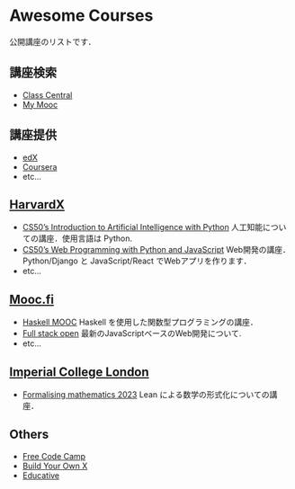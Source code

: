 # Awesome Courses

公開講座のリストです．

## 講座検索

* [Class Central](https://www.classcentral.com/)
* [My Mooc](https://www.my-mooc.com/en/)

## 講座提供

* [edX](https://www.edx.org/)
* [Coursera](https://www.coursera.org/)
* etc...

## [HarvardX](https://www.edx.org/school/harvardx)

* [CS50’s Introduction to Artificial Intelligence with Python](https://cs50.harvard.edu/ai/2020/) 人工知能についての講座．使用言語は Python.
* [CS50’s Web Programming with Python and JavaScript](https://cs50.harvard.edu/web/2020/) Web開発の講座．Python/Django と JavaScript/React でWebアプリを作ります．
* etc...

## [Mooc.fi](https://www.mooc.fi/en/)

* [Haskell MOOC](https://haskell.mooc.fi/) Haskell を使用した関数型プログラミングの講座．
* [Full stack open](https://fullstackopen.com/en/) 最新のJavaScriptベースのWeb開発について.
* etc...

## [Imperial College London](https://github.com/ImperialCollegeLondon)

* [Formalising mathematics 2023](https://github.com/ImperialCollegeLondon/formalising-mathematics-2023) Lean による数学の形式化についての講座．

## Others

* [Free Code Camp](https://github.com/freeCodeCamp/freeCodeCamp)
* [Build Your Own X](https://github.com/codecrafters-io/build-your-own-x)
* [Educative](https://www.educative.io/)
